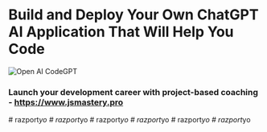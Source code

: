 # Build and Deploy Your Own ChatGPT AI Application That Will Help You Code
![Open AI CodeGPT](https://i.ibb.co/LS4DRhb/image-257.png)

### Launch your development career with project-based coaching - https://www.jsmastery.pro
#   r a z p o r t _ y o  
 #   r a z p o r t _ y o  
 #   r a z p o r t _ y o  
 #   r a z p o r t _ y o  
 #   r a z p o r t _ y o  
 #   r a z p o r t _ y o  
 